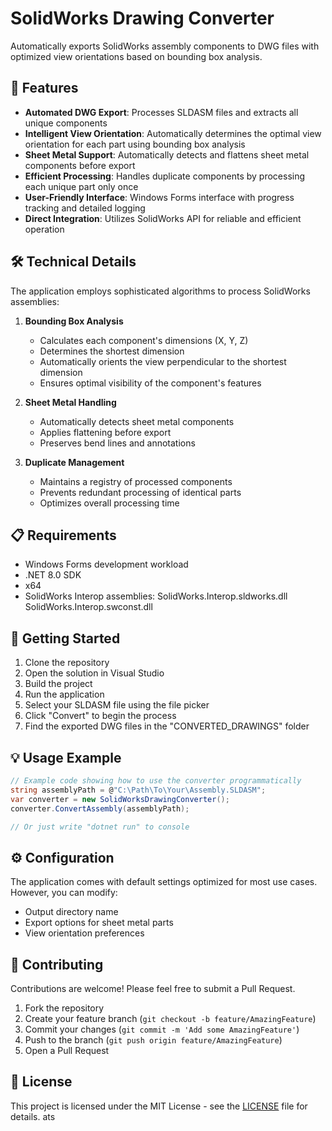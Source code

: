 # SolidWorks Drawing Converter

Automatically exports SolidWorks assembly components to DWG files with optimized view orientations based on bounding box analysis.

## 🚀 Features

- **Automated DWG Export**: Processes SLDASM files and extracts all unique components
- **Intelligent View Orientation**: Automatically determines the optimal view orientation for each part using bounding box analysis
- **Sheet Metal Support**: Automatically detects and flattens sheet metal components before export
- **Efficient Processing**: Handles duplicate components by processing each unique part only once
- **User-Friendly Interface**: Windows Forms interface with progress tracking and detailed logging
- **Direct Integration**: Utilizes SolidWorks API for reliable and efficient operation

## 🛠️ Technical Details

The application employs sophisticated algorithms to process SolidWorks assemblies:

1. **Bounding Box Analysis**
   - Calculates each component's dimensions (X, Y, Z)
   - Determines the shortest dimension
   - Automatically orients the view perpendicular to the shortest dimension
   - Ensures optimal visibility of the component's features

2. **Sheet Metal Handling**
   - Automatically detects sheet metal components
   - Applies flattening before export
   - Preserves bend lines and annotations

3. **Duplicate Management**
   - Maintains a registry of processed components
   - Prevents redundant processing of identical parts
   - Optimizes overall processing time

## 📋 Requirements

- Windows Forms development workload
- .NET 8.0 SDK
- x64
- SolidWorks Interop assemblies:
SolidWorks.Interop.sldworks.dll
SolidWorks.Interop.swconst.dll

## 🚦 Getting Started

1. Clone the repository
2. Open the solution in Visual Studio
3. Build the project
4. Run the application
5. Select your SLDASM file using the file picker
6. Click "Convert" to begin the process
7. Find the exported DWG files in the "CONVERTED_DRAWINGS" folder

## 💡 Usage Example

```csharp
// Example code showing how to use the converter programmatically
string assemblyPath = @"C:\Path\To\Your\Assembly.SLDASM";
var converter = new SolidWorksDrawingConverter();
converter.ConvertAssembly(assemblyPath);

// Or just write "dotnet run" to console
```

## ⚙️ Configuration

The application comes with default settings optimized for most use cases. However, you can modify:
- Output directory name
- Export options for sheet metal parts
- View orientation preferences

## 🤝 Contributing

Contributions are welcome! Please feel free to submit a Pull Request.

1. Fork the repository
2. Create your feature branch (`git checkout -b feature/AmazingFeature`)
3. Commit your changes (`git commit -m 'Add some AmazingFeature'`)
4. Push to the branch (`git push origin feature/AmazingFeature`)
5. Open a Pull Request

## 📝 License

This project is licensed under the MIT License - see the [LICENSE](LICENSE) file for details.
ats
